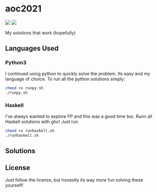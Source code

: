 # aoc2021

![](https://img.shields.io/badge/day%20📅-2-blue) ![](https://img.shields.io/badge/days%20completed-2-red)

My solutions that work (hopefully)

## Languages Used

### Python3
I continued using python to quickly solve the problem. Its easy and my language of choice. To run all the python solutions simply:

```sh
chmod +x runpy.sh
./runpy.sh
```

### Haskell

I've always wanted to explore FP and this was a good time too. 
Runn all Haskell solutions with ghc! Just run

```sh
chmod +x runhaskell.sh
./runhaskell.sh
```

## Solutions

<!--- advent_readme_stars table --->

## License

Just follow the license, but honestly its way more fun solving these yourself!
